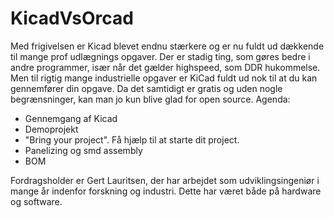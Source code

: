 # KicadVsOrcad

Med frigivelsen er Kicad blevet endnu stærkere og er nu fuldt ud dækkende til mange prof udlægnings opgaver. Der er stadig ting, som gøres bedre i andre programmer, især når det gælder highspeed, som DDR hukommelse. Men til rigtig mange industrielle opgaver er KiCad fuldt ud nok til at du kan gennemfører din opgave. Da det samtidigt er gratis og uden nogle begrænsninger, kan man jo kun blive glad for open source.
Agenda:
* Gennemgang af Kicad
* Demoprojekt
* "Bring your project". Få hjælp til at starte dit project.
* Panelizing og smd assembly
* BOM

Fordragsholder er Gert Lauritsen, der har arbejdet som udviklingsingeniør i mange år indenfor forskning og industri. Dette har været både på hardware og software.

